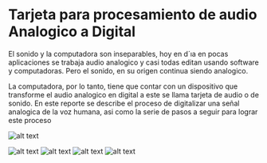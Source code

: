 # Tarjeta para procesamiento de audio Analogico a Digital

El sonido y la computadora son inseparables, hoy en d´ıa en pocas aplicaciones se trabaja audio analogico y 
casi todas editan usando software y computadoras. Pero el sonido, en su origen continua siendo analogico. 

La computadora, por lo tanto, tiene que contar con un dispositivo que transforme el audio analogico en digital 
a este se llama tarjeta de audio o de sonido. En este reporte se describe el proceso de digitalizar una señal
analogica de la voz humana, asi como la serie de pasos a seguir para lograr este proceso 

![alt text]()

![alt text]()
![alt text]()
![alt text]()
![alt text]()
